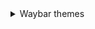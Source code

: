 <details>
   <summary> Waybar themes </summary>
     <details>
        - **Monochrome** <summary>  </summary>
        
![image](https://raw.githubusercontent.com/gkmax132/hyprland_dotfiles/refs/heads/main/images/waybar/monochrome.png) 
     </details>
</details>
